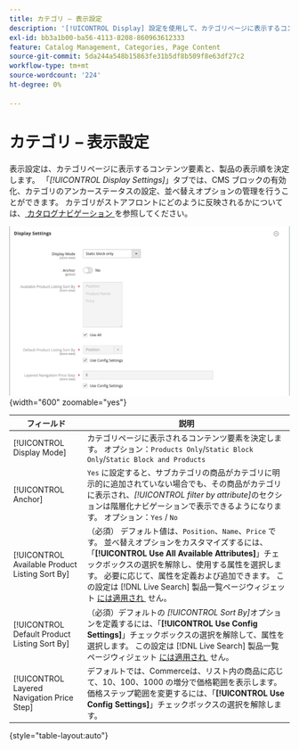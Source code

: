 ```yaml
---
title: カテゴリ – 表示設定
description: '[!UICONTROL Display] 設定を使用して、カテゴリページに表示するコンテンツ要素と製品の表示順を定義する方法について説明します。'
exl-id: bb3a1b00-ba56-4113-8208-860963612333
feature: Catalog Management, Categories, Page Content
source-git-commit: 5da244a548b15863fe31b5df8b509f8e63df27c2
workflow-type: tm+mt
source-wordcount: '224'
ht-degree: 0%

---
```


# カテゴリ – 表示設定

表示設定は、カテゴリページに表示するコンテンツ要素と、製品の表示順を決定します。 「_[!UICONTROL Display Settings]_」タブでは、CMS ブロックの有効化、カテゴリのアンカーステータスの設定、並べ替えオプションの管理を行うことができます。 カテゴリがストアフロントにどのように反映されるかについては、[&#x200B; カタログナビゲーション &#x200B;](navigation.md) を参照してください。

![&#x200B; カテゴリの表示設定 &#x200B;](./assets/category-display-settings.png){width="600" zoomable="yes"}

| フィールド | 説明 |
|--- |--- |
| [!UICONTROL Display Mode] | カテゴリページに表示されるコンテンツ要素を決定します。 オプション：`Products Only`/`Static Block Only`/`Static Block and Products` |
| [!UICONTROL Anchor] | `Yes` に設定すると、サブカテゴリの商品がカテゴリに明示的に追加されていない場合でも、その商品がカテゴリに表示され、_[!UICONTROL filter by attribute]_&#x200B;のセクションは階層化ナビゲーションで表示できるようになります。 オプション：`Yes` / `No` |
| [!UICONTROL Available Product Listing Sort By] | （必須） デフォルト値は、`Position`、`Name`、`Price` です。 並べ替えオプションをカスタマイズするには、「**[!UICONTROL Use All Available Attributes]**」チェックボックスの選択を解除し、使用する属性を選択します。 必要に応じて、属性を定義および追加できます。 この設定は [!DNL Live Search] 製品一覧ページウィジェット [&#x200B; には適用され &#x200B;](https://experienceleague.adobe.com/ja/docs/commerce/live-search/live-search-storefront/plp-styling) せん。 |
| [!UICONTROL Default Product Listing Sort By] | （必須）デフォルトの _[!UICONTROL Sort By]_&#x200B;オプションを定義するには、「**[!UICONTROL Use Config Settings]**」チェックボックスの選択を解除して、属性を選択します。 この設定は [!DNL Live Search] 製品一覧ページウィジェット [&#x200B; には適用され &#x200B;](https://experienceleague.adobe.com/ja/docs/commerce/live-search/live-search-storefront/plp-styling) せん。 |
| [!UICONTROL Layered Navigation Price Step] | デフォルトでは、Commerceは、リスト内の商品に応じて、10、100、1000 の増分で価格範囲を表示します。 価格ステップ範囲を変更するには、「**[!UICONTROL Use Config Settings]**」チェックボックスの選択を解除します。 |

{style="table-layout:auto"}

